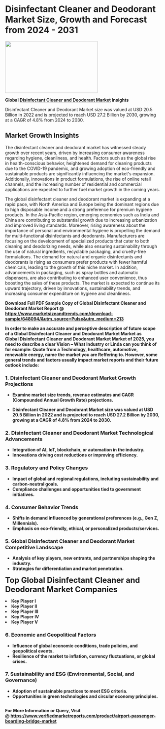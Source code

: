 <H1>Disinfectant Cleaner and Deodorant Market Size, Growth and Forecast from 2024 - 2031</H1><img class="aligncenter size-medium wp-image-584254" src="https://thirdeyenews.in/wp-content/uploads/2024/09/Global-Market-Research-300x168.jpeg" alt="" width="300" height="168" /><p><strong>Global&nbsp;<a href="https://www.marketsizeandtrends.com/download-sample/648094/&amp;utm_source=Pulse&amp;utm_medium=213">Disinfectant Cleaner and Deodorant Market</a> Insights</strong></p><p>Disinfectant Cleaner and Deodorant Market size was valued at USD 20.5 Billion in 2022 and is projected to reach USD 27.2 Billion by 2030, growing at a CAGR of 4.8% from 2024 to 2030.</p><p><h2>Market Growth Insights</h2> <p>The disinfectant cleaner and deodorant market has witnessed steady growth over recent years, driven by increasing consumer awareness regarding hygiene, cleanliness, and health. Factors such as the global rise in health-conscious behavior, heightened demand for cleaning products due to the COVID-19 pandemic, and growing adoption of eco-friendly and sustainable products are significantly influencing the market's expansion. Additionally, innovations in product formulations, the rise of online retail channels, and the increasing number of residential and commercial applications are expected to further fuel market growth in the coming years.</p> <p><strong></strong></p> <p>The global disinfectant cleaner and deodorant market is expanding at a rapid pace, with North America and Europe being the dominant regions due to high disposable income and a strong preference for premium hygiene products. In the Asia-Pacific region, emerging economies such as India and China are contributing to substantial growth due to increasing urbanization and improved living standards. Moreover, rising awareness about the importance of personal and environmental hygiene is propelling the demand for multi-functional disinfectants and deodorants. Manufacturers are focusing on the development of specialized products that cater to both cleaning and deodorizing needs, while also ensuring sustainability through the use of natural ingredients, recyclable packaging, and cruelty-free formulations. The demand for natural and organic disinfectants and deodorants is rising as consumers prefer products with fewer harmful chemicals, leading to the growth of this niche market. In addition, advancements in packaging, such as spray bottles and automatic dispensers, are also contributing to enhanced user convenience, thus boosting the sales of these products. The market is expected to continue its upward trajectory, driven by innovations, sustainability trends, and increasing consumer expenditure on hygiene and cleanliness. <p><strong></p><p><span class=""><strong>Download Full PDF Sample Copy of Global Disinfectant Cleaner and Deodorant Market Report</strong> @ <a href="https://www.marketsizeandtrends.com/download-sample/648094/&amp;utm_source=Pulse&amp;utm_medium=213" target="_blank">https://www.marketsizeandtrends.com/download-sample/648094/&amp;utm_source=Pulse&amp;utm_medium=213</a></span></p><p>In order to make an accurate and perceptive description of future scope of a Global&nbsp;Disinfectant Cleaner and Deodorant Market Market as Global&nbsp;Disinfectant Cleaner and Deodorant Market Market of 2025, you need to describe a clear Vision &ndash; What Industry or Linda can you think of for example: Quote from a Technology, healthcare, automotive, renewable energy, name the market you are Reffering to. However, some general trends and factors usually impact market reports and their future outlook include:</p><h3>1.&nbsp;<strong>Disinfectant Cleaner and Deodorant Market Growth Projections</strong></h3><ul><li>Examine market size trends, revenue estimates and CAGR (Compounded Annual Growth Rate) projections.</li><li><p>Disinfectant Cleaner and Deodorant Market size was valued at USD 20.5 Billion in 2022 and is projected to reach USD 27.2 Billion by 2030, growing at a CAGR of 4.8% from 2024 to 2030.</p></li></ul><h3>2.&nbsp;<strong>Disinfectant Cleaner and Deodorant Market Technological Advancements</strong></h3><ul><li>Integration of AI, IoT, blockchain, or automation in the industry.</li><li>Innovations driving cost reductions or improving efficiency.</li></ul><h3>3.&nbsp;<strong>Regulatory and Policy Changes</strong></h3><ul><li>Impact of global and regional regulations, including sustainability and carbon-neutral goals.</li><li>Compliance challenges and opportunities tied to government initiatives.</li></ul><h3>4.&nbsp;<strong>Consumer Behavior Trends</strong></h3><ul><li>Shifts in demand influenced by generational preferences (e.g., Gen Z, Millennials).</li><li>Emphasis on eco-friendly, ethical, or personalized products/services.</li></ul><h3>5.&nbsp;<strong>Global Disinfectant Cleaner and Deodorant Market Competitive Landscape</strong></h3><ul><li>Analysis of key players, new entrants, and partnerships shaping the industry.</li><li>Strategies for differentiation and market penetration.</li></ul><p data-pm-slice="1 1 []"><span style="color: inherit; font-family: inherit; font-size: 25px;">Top Global Disinfectant Cleaner and Deodorant Market Companies</span></p><div class="" data-test-id=""><p><li>Key Player I</li><li> Key Player II</li><li> Key Player III</li><li> Key Player IV</li><li> Key Player V</li></p></div><h3>6.&nbsp;<strong>Economic and Geopolitical Factors</strong></h3><ul><li>Influence of global economic conditions, trade policies, and geopolitical events.</li><li>Resilience of the market to inflation, currency fluctuations, or global crises.</li></ul><h3>7.&nbsp;<strong>Sustainability and ESG (Environmental, Social, and Governance)</strong></h3><ul><li>Adoption of sustainable practices to meet ESG criteria.</li><li>Opportunities in green technologies and circular economy principles.</li></ul><h2><strong style="font-size: 14px;">For More Information or Query, Visit @&nbsp;</strong><a style="background-color: #ffffff; font-size: 14px;" href="https://www.marketsizeandtrends.com/report/disinfectant-cleaner-and-deodorant-market/" target="_blank">https://www.verifiedmarketreports.com/product/airport-passenger-boarding-bridge-market</a></h2>
